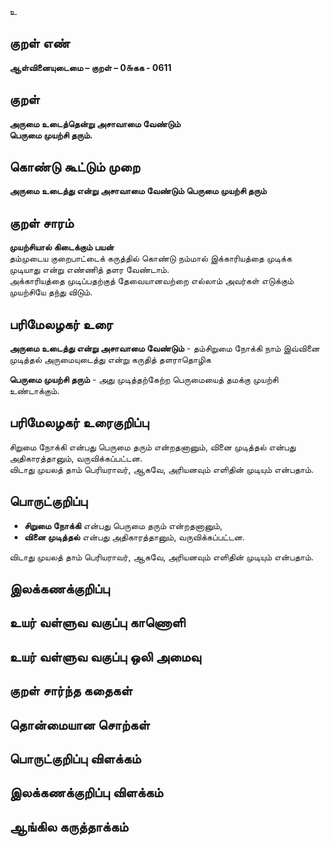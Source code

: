 உ

## குறள் எண் 

**ஆள்வினையுடைமை – குறள் – 0௬கக - 0611**  

## குறள் 

**அருமை உடைத்தென்று அசாவாமை வேண்டும்  
பெருமை முயற்சி தரும்.**  

## கொண்டு கூட்டும் முறை

**அருமை உடைத்து என்று அசாவாமை வேண்டும் பெருமை முயற்சி தரும்** 

## குறள் சாரம் 

**முயற்சியால் கிடைக்கும் பயன்**  
தம்முடைய குறைபாட்டைக் கருத்தில் கொண்டு நம்மால் இக்காரியத்தை முடிக்க முடியாது என்று எண்ணித் தளர வேண்டாம்.  
அக்காரியத்தை முடிப்பதற்குத் தேவையானவற்றை எல்லாம் அவர்கள் எடுக்கும் முயற்சியே தந்து விடும்.  

## பரிமேலழகர் உரை

**அருமை உடைத்து என்று அசாவாமை வேண்டும்** - தம்சிறுமை நோக்கி நாம் இவ்வினை முடித்தல் அருமையுடைத்து என்று கருதித் தளராதொழிக  

**பெருமை முயற்சி தரும்** - அது முடித்தற்கேற்ற பெருமையைத் தமக்கு முயற்சி உண்டாக்கும்.  

## பரிமேலழகர் உரைகுறிப்பு   

சிறுமை நோக்கி என்பது பெருமை தரும் என்றதனானும், வினை முடித்தல் என்பது அதிகாரத்தானும், வருவிக்கப்பட்டன.  
விடாது முயலத் தாம் பெரியராவர், ஆகவே, அரியனவும் எளிதின் முடியும் என்பதாம்.   

## பொருட்குறிப்பு 

* **சிறுமை நோக்கி** என்பது பெருமை தரும் என்றதனானும்,  
* **வினை முடித்தல்** என்பது அதிகாரத்தானும், வருவிக்கப்பட்டன.  

விடாது முயலத் தாம் பெரியராவர், ஆகவே, அரியனவும் எளிதின் முடியும் என்பதாம்.   

## இலக்கணக்குறிப்பு  


## உயர் வள்ளுவ வகுப்பு காணொளி


## உயர் வள்ளுவ வகுப்பு ஒலி அமைவு 

 
## குறள் சார்ந்த கதைகள் 


## தொன்மையான சொற்கள்


## பொருட்குறிப்பு விளக்கம்


## இலக்கணக்குறிப்பு விளக்கம்


## ஆங்கில கருத்தாக்கம் 


